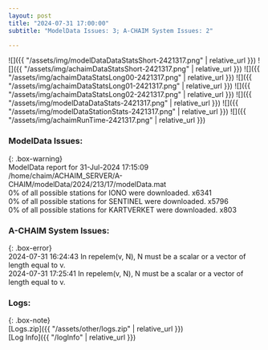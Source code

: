 ```yaml
---
layout: post
title: "2024-07-31 17:00:00"
subtitle: "ModelData Issues: 3; A-CHAIM System Issues: 2"

---
```


![]({{ "/assets/img/modelDataDataStatsShort-2421317.png" | relative_url }})
![]({{ "/assets/img/achaimDataStatsShort-2421317.png" | relative_url }})
![]({{ "/assets/img/achaimDataStatsLong00-2421317.png" | relative_url }})
![]({{ "/assets/img/achaimDataStatsLong01-2421317.png" | relative_url }})
![]({{ "/assets/img/achaimDataStatsLong02-2421317.png" | relative_url }})
![]({{ "/assets/img/modelDataDataStats-2421317.png" | relative_url }})
![]({{ "/assets/img/modelDataStationStats-2421317.png" | relative_url }})
![]({{ "/assets/img/achaimRunTime-2421317.png" | relative_url }})


### ModelData Issues:  
  
{: .box-warning}  
 ModelData report for 31-Jul-2024 17:15:09   
 /home/chaim/ACHAIM_SERVER/A-CHAIM/modelData/2024/213/17/modelData.mat   
 0% of all possible stations for IONO were downloaded. x6341   
 0% of all possible stations for SENTINEL were downloaded. x5796   
 0% of all possible stations for KARTVERKET were downloaded. x803   
  
### A-CHAIM System Issues:  
  
{: .box-error}  
2024-07-31 16:24:43 In repelem(v, N), N must be a scalar or a vector of length equal to v.  
2024-07-31 17:25:41 In repelem(v, N), N must be a scalar or a vector of length equal to v.  

### Logs:  
  
{: .box-note}  
[Logs.zip]({{ "/assets/other/logs.zip" | relative_url }})  
[Log Info]({{ "/logInfo" | relative_url }})  
